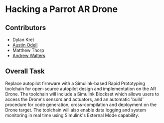 # Hacking a Parrot AR Drone

## Contributors
*   Dylan Kret
*   [Austin Odell](https://github.com/austinodell)
*   Matthew Thorp
*   [Andrew Walters](https://github.com/andrewfwalters)

## Overall Task

Replace autopilot firmware with a Simulink-based Rapid Prototyping toolchain for open-source autopilot design and implementation on the AR Drone.  The toolchain will include a Simulink Blockset which allows users to access the Drone's sensors and actuators, and an automatic 'build' procedure for code generation, cross-compilation and deployment on the Drone target.  The toolchain will also enable data logging and system monitoring in real time using Simulink's External Mode capability.